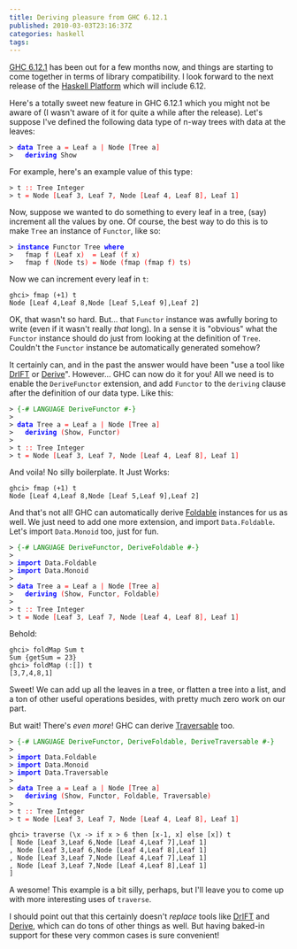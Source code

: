 ```yaml
---
title: Deriving pleasure from GHC 6.12.1
published: 2010-03-03T23:16:37Z
categories: haskell
tags: 
---
```


<p><a href="http://haskell.org/ghc/download_ghc_6_12_1.html">GHC 6.12.1</a> has been out for a few months now, and things are starting to come together in terms of library compatibility. I look forward to the next release of the <a href="http://hackage.haskell.org/platform/">Haskell Platform</a> which will include 6.12.</p><p>Here's a totally sweet new feature in GHC 6.12.1 which you might not be aware of (I wasn't aware of it for quite a while after the release). Let's suppose I've defined the following data type of n-way trees with data at the leaves:</p><pre><code><span>&gt;</span> <span style="color:blue;font-weight:bold;">data</span> <span>Tree</span> <span>a</span> <span style="color:red;">=</span> <span>Leaf</span> <span>a</span> <span style="color:red;">|</span> <span>Node</span> <span style="color:red;">[</span><span>Tree</span> <span>a</span><span style="color:red;">]</span>
<span>&gt;</span>   <span style="color:blue;font-weight:bold;">deriving</span> <span>Show</span>
</code></pre><p>For example, here's an example value of this type:</p><pre><code><span>&gt;</span> <span>t</span> <span style="color:red;">::</span> <span>Tree</span> <span>Integer</span>
<span>&gt;</span> <span>t</span> <span style="color:red;">=</span> <span>Node</span> <span style="color:red;">[</span><span>Leaf</span> <span class="hs-num">3</span><span style="color:red;">,</span> <span>Leaf</span> <span class="hs-num">7</span><span style="color:red;">,</span> <span>Node</span> <span style="color:red;">[</span><span>Leaf</span> <span class="hs-num">4</span><span style="color:red;">,</span> <span>Leaf</span> <span class="hs-num">8</span><span style="color:red;">]</span><span style="color:red;">,</span> <span>Leaf</span> <span class="hs-num">1</span><span style="color:red;">]</span>
</code></pre><p>Now, suppose we wanted to do something to every leaf in a tree, (say) increment all the values by one. Of course, the best way to do this is to make <code>Tree</code> an instance of <code>Functor</code>, like so:</p><pre><code><span>&gt;</span> <span style="color:blue;font-weight:bold;">instance</span> <span>Functor</span> <span>Tree</span> <span style="color:blue;font-weight:bold;">where</span>
<span>&gt;</span>   <span>fmap</span> <span>f</span> <span style="color:red;">(</span><span>Leaf</span> <span>x</span><span style="color:red;">)</span>  <span style="color:red;">=</span> <span>Leaf</span> <span style="color:red;">(</span><span>f</span> <span>x</span><span style="color:red;">)</span>
<span>&gt;</span>   <span>fmap</span> <span>f</span> <span style="color:red;">(</span><span>Node</span> <span>ts</span><span style="color:red;">)</span> <span style="color:red;">=</span> <span>Node</span> <span style="color:red;">(</span><span>fmap</span> <span style="color:red;">(</span><span>fmap</span> <span>f</span><span style="color:red;">)</span> <span>ts</span><span style="color:red;">)</span>
</code></pre><p>Now we can increment every leaf in <code>t</code>:</p><pre><code>ghci&gt; fmap (+1) t
Node [Leaf 4,Leaf 8,Node [Leaf 5,Leaf 9],Leaf 2]</code></pre><p>OK, that wasn't so hard. But... that <code>Functor</code> instance was awfully boring to write (even if it wasn't really <em>that</em> long). In a sense it is &quot;obvious&quot; what the <code>Functor</code> instance should do just from looking at the definition of <code>Tree</code>. Couldn't the <code>Functor</code> instance be automatically generated somehow?</p><p>It certainly can, and in the past the answer would have been &quot;use a tool like <a href="http://repetae.net/computer/haskell/DrIFT/">DrIFT</a> or <a href="http://community.haskell.org/~ndm/derive/">Derive</a>&quot;. However... GHC can now do it for you! All we need is to enable the <code>DeriveFunctor</code> extension, and add <code>Functor</code> to the <code>deriving</code> clause after the definition of our data type. Like this:</p><pre><code><span>&gt;</span> <span style="color:green;">{-# LANGUAGE DeriveFunctor #-}</span>
<span>&gt;</span> 
<span>&gt;</span> <span style="color:blue;font-weight:bold;">data</span> <span>Tree</span> <span>a</span> <span style="color:red;">=</span> <span>Leaf</span> <span>a</span> <span style="color:red;">|</span> <span>Node</span> <span style="color:red;">[</span><span>Tree</span> <span>a</span><span style="color:red;">]</span>
<span>&gt;</span>   <span style="color:blue;font-weight:bold;">deriving</span> <span style="color:red;">(</span><span>Show</span><span style="color:red;">,</span> <span>Functor</span><span style="color:red;">)</span>
<span>&gt;</span> 
<span>&gt;</span> <span>t</span> <span style="color:red;">::</span> <span>Tree</span> <span>Integer</span>
<span>&gt;</span> <span>t</span> <span style="color:red;">=</span> <span>Node</span> <span style="color:red;">[</span><span>Leaf</span> <span class="hs-num">3</span><span style="color:red;">,</span> <span>Leaf</span> <span class="hs-num">7</span><span style="color:red;">,</span> <span>Node</span> <span style="color:red;">[</span><span>Leaf</span> <span class="hs-num">4</span><span style="color:red;">,</span> <span>Leaf</span> <span class="hs-num">8</span><span style="color:red;">]</span><span style="color:red;">,</span> <span>Leaf</span> <span class="hs-num">1</span><span style="color:red;">]</span>
</code></pre><p>And voila! No silly boilerplate. It Just Works:</p><pre><code>ghci&gt; fmap (+1) t
Node [Leaf 4,Leaf 8,Node [Leaf 5,Leaf 9],Leaf 2]</code></pre><p>And that's not all! GHC can automatically derive <a href="http://haskell.org/ghc/docs/latest/html/libraries/base-4.2.0.0/Data-Foldable.html">Foldable</a> instances for us as well. We just need to add one more extension, and import <code>Data.Foldable</code>. Let's import <code>Data.Monoid</code> too, just for fun.</p><pre><code><span>&gt;</span> <span style="color:green;">{-# LANGUAGE DeriveFunctor, DeriveFoldable #-}</span>
<span>&gt;</span> 
<span>&gt;</span> <span style="color:blue;font-weight:bold;">import</span> <span>Data</span><span>.</span><span>Foldable</span>
<span>&gt;</span> <span style="color:blue;font-weight:bold;">import</span> <span>Data</span><span>.</span><span>Monoid</span>
<span>&gt;</span> 
<span>&gt;</span> <span style="color:blue;font-weight:bold;">data</span> <span>Tree</span> <span>a</span> <span style="color:red;">=</span> <span>Leaf</span> <span>a</span> <span style="color:red;">|</span> <span>Node</span> <span style="color:red;">[</span><span>Tree</span> <span>a</span><span style="color:red;">]</span>
<span>&gt;</span>   <span style="color:blue;font-weight:bold;">deriving</span> <span style="color:red;">(</span><span>Show</span><span style="color:red;">,</span> <span>Functor</span><span style="color:red;">,</span> <span>Foldable</span><span style="color:red;">)</span>
<span>&gt;</span> 
<span>&gt;</span> <span>t</span> <span style="color:red;">::</span> <span>Tree</span> <span>Integer</span>
<span>&gt;</span> <span>t</span> <span style="color:red;">=</span> <span>Node</span> <span style="color:red;">[</span><span>Leaf</span> <span class="hs-num">3</span><span style="color:red;">,</span> <span>Leaf</span> <span class="hs-num">7</span><span style="color:red;">,</span> <span>Node</span> <span style="color:red;">[</span><span>Leaf</span> <span class="hs-num">4</span><span style="color:red;">,</span> <span>Leaf</span> <span class="hs-num">8</span><span style="color:red;">]</span><span style="color:red;">,</span> <span>Leaf</span> <span class="hs-num">1</span><span style="color:red;">]</span>
</code></pre><p>Behold:</p><pre><code>ghci&gt; foldMap Sum t
Sum {getSum = 23}
ghci&gt; foldMap (:[]) t
[3,7,4,8,1]</code></pre><p>Sweet! We can add up all the leaves in a tree, or flatten a tree into a list, and a ton of other useful operations besides, with pretty much zero work on our part.</p><p>But wait! There's <em>even more</em>! GHC can derive <a href="http://haskell.org/ghc/docs/latest/html/libraries/base-4.2.0.0/Data-Traversable.html">Traversable</a> too.</p><pre><code><span>&gt;</span> <span style="color:green;">{-# LANGUAGE DeriveFunctor, DeriveFoldable, DeriveTraversable #-}</span>
<span>&gt;</span> 
<span>&gt;</span> <span style="color:blue;font-weight:bold;">import</span> <span>Data</span><span>.</span><span>Foldable</span>
<span>&gt;</span> <span style="color:blue;font-weight:bold;">import</span> <span>Data</span><span>.</span><span>Monoid</span>
<span>&gt;</span> <span style="color:blue;font-weight:bold;">import</span> <span>Data</span><span>.</span><span>Traversable</span>
<span>&gt;</span> 
<span>&gt;</span> <span style="color:blue;font-weight:bold;">data</span> <span>Tree</span> <span>a</span> <span style="color:red;">=</span> <span>Leaf</span> <span>a</span> <span style="color:red;">|</span> <span>Node</span> <span style="color:red;">[</span><span>Tree</span> <span>a</span><span style="color:red;">]</span>
<span>&gt;</span>   <span style="color:blue;font-weight:bold;">deriving</span> <span style="color:red;">(</span><span>Show</span><span style="color:red;">,</span> <span>Functor</span><span style="color:red;">,</span> <span>Foldable</span><span style="color:red;">,</span> <span>Traversable</span><span style="color:red;">)</span>
<span>&gt;</span> 
<span>&gt;</span> <span>t</span> <span style="color:red;">::</span> <span>Tree</span> <span>Integer</span>
<span>&gt;</span> <span>t</span> <span style="color:red;">=</span> <span>Node</span> <span style="color:red;">[</span><span>Leaf</span> <span class="hs-num">3</span><span style="color:red;">,</span> <span>Leaf</span> <span class="hs-num">7</span><span style="color:red;">,</span> <span>Node</span> <span style="color:red;">[</span><span>Leaf</span> <span class="hs-num">4</span><span style="color:red;">,</span> <span>Leaf</span> <span class="hs-num">8</span><span style="color:red;">]</span><span style="color:red;">,</span> <span>Leaf</span> <span class="hs-num">1</span><span style="color:red;">]</span>
</code></pre><pre><code>ghci&gt; traverse (\x -&gt; if x &gt; 6 then [x-1, x] else [x]) t
[ Node [Leaf 3,Leaf 6,Node [Leaf 4,Leaf 7],Leaf 1]
, Node [Leaf 3,Leaf 6,Node [Leaf 4,Leaf 8],Leaf 1]
, Node [Leaf 3,Leaf 7,Node [Leaf 4,Leaf 7],Leaf 1]
, Node [Leaf 3,Leaf 7,Node [Leaf 4,Leaf 8],Leaf 1]
]</code></pre><p>A wesome! This example is a bit silly, perhaps, but I'll leave you to come up with more interesting uses of <code>traverse</code>.</p><p>I should point out that this certainly doesn't <em>replace</em> tools like <a href="http://repetae.net/computer/haskell/DrIFT/">DrIFT</a> and <a href="http://community.haskell.org/~ndm/derive/">Derive</a>, which can do tons of other things as well. But having baked-in support for these very common cases is sure convenient!</p>

